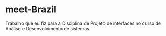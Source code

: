 # meet-Brazil
Trabalho que eu fiz para a Disciplina de Projeto de interfaces no curso de Análise e Desenvolvimento de sistemas 
